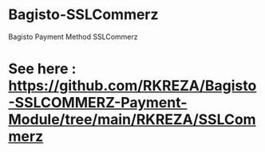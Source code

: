 # Bagisto-SSLCommerz
Bagisto Payment Method SSLCommerz

# See here : https://github.com/RKREZA/Bagisto-SSLCOMMERZ-Payment-Module/tree/main/RKREZA/SSLCommerz
